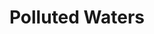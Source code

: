 ---
pid: LLG77
title: Polluted Waters
location_transcription: By the Boathouses
zipcode: '19002'
outside_phl: 'Ambler PA '
neighborhood: 
age: '15'
age_range: 13-19
instagram: 
image_file_name: LLG_77.jpg
proposal_transcription: |-
  1
  a sphere w/ the world painted on
  clean water running down
  two cans w/ word recycle & compost
  a draining system to renew the water

  2
  a sphere w/ a greyed/browned Earth printed on it
  brown/grey dirty looking water running down
  can w/ word landfill on it
  trash littered around or a trash can
topic: Environment,Sanitation,Sustainability
topic_summary: 0, 0, 0
type: Fountain,Sculpture Statue
keywords_other: earth, water, pollution, environmentalism, recycle, compost, landfill,
  trash
credit: 
image_labels: 
twitter: 
facebook: 
permalink: "/monuments/llg77/"
layout: item-page
---